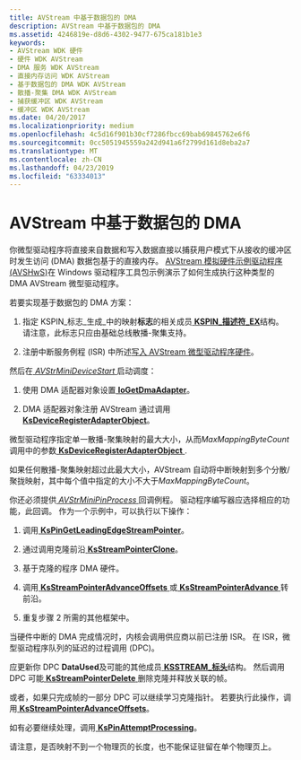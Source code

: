 ```yaml
---
title: AVStream 中基于数据包的 DMA
description: AVStream 中基于数据包的 DMA
ms.assetid: 4246819e-d8d6-4302-9477-675ca181b1e3
keywords:
- AVStream WDK 硬件
- 硬件 WDK AVStream
- DMA 服务 WDK AVStream
- 直接内存访问 WDK AVStream
- 基于数据包的 DMA WDK AVStream
- 散播-聚集 DMA WDK AVStream
- 捕获缓冲区 WDK AVStream
- 缓冲区 WDK AVStream
ms.date: 04/20/2017
ms.localizationpriority: medium
ms.openlocfilehash: 4c5d16f901b30cf7286fbcc69bab69845762e6f6
ms.sourcegitcommit: 0cc5051945559a242d941a6f2799d161d8eba2a7
ms.translationtype: MT
ms.contentlocale: zh-CN
ms.lasthandoff: 04/23/2019
ms.locfileid: "63334013"
---
```

# <a name="packet-based-dma-in-avstream"></a>AVStream 中基于数据包的 DMA





你微型驱动程序将直接来自数据和写入数据直接以捕获用户模式下从接收的缓冲区时发生访问 (DMA) 数据包基于的直接内存。 [AVStream 模拟硬件示例驱动程序 (AVSHwS)](https://go.microsoft.com/fwlink/p/?linkid=256083)在 Windows 驱动程序工具包示例演示了如何生成执行这种类型的 DMA AVStream 微型驱动程序。

若要实现基于数据包的 DMA 方案：

1.  指定 KSPIN\_标志\_生成\_中的映射**标志**的相关成员[ **KSPIN\_描述符\_EX**](https://msdn.microsoft.com/library/windows/hardware/ff563534)结构。 请注意，此标志只应由基础总线散播-聚集支持。

2.  注册中断服务例程 (ISR) 中所述[写入 AVStream 微型驱动程序硬件](writing-avstream-minidrivers-for-hardware.md)。

然后在[ *AVStrMiniDeviceStart* ](https://msdn.microsoft.com/library/windows/hardware/ff556297)启动调度：

1.  使用 DMA 适配器对象设置[ **IoGetDmaAdapter**](https://msdn.microsoft.com/library/windows/hardware/ff549220)。

2.  DMA 适配器对象注册 AVStream 通过调用[ **KsDeviceRegisterAdapterObject**](https://msdn.microsoft.com/library/windows/hardware/ff561687)。

微型驱动程序指定单一散播-聚集映射的最大大小，从而*MaxMappingByteCount*调用中的参数[ **KsDeviceRegisterAdapterObject** ](https://msdn.microsoft.com/library/windows/hardware/ff561687).

如果任何散播-聚集映射超过此最大大小，AVStream 自动将中断映射到多个分散/聚拢映射，其中每个值中指定的大小不大于*MaxMappingByteCount*。

你还必须提供[ *AVStrMiniPinProcess* ](https://msdn.microsoft.com/library/windows/hardware/ff556351)回调例程。 驱动程序编写器应选择相应的功能，此回调。 作为一个示例中，可以执行以下操作：

1.  调用[ **KsPinGetLeadingEdgeStreamPointer**](https://msdn.microsoft.com/library/windows/hardware/ff563513)。

2.  通过调用克隆前沿[ **KsStreamPointerClone**](https://msdn.microsoft.com/library/windows/hardware/ff567129)。

3.  基于克隆的程序 DMA 硬件。

4.  调用[ **KsStreamPointerAdvanceOffsets** ](https://msdn.microsoft.com/library/windows/hardware/ff567126)或[ **KsStreamPointerAdvance** ](https://msdn.microsoft.com/library/windows/hardware/ff567125)转前沿。

5.  重复步骤 2 所需的其他框架中。

当硬件中断的 DMA 完成情况时，内核会调用供应商以前已注册 ISR。 在 ISR，微型驱动程序队列的延迟的过程调用 (DPC)。

应更新你 DPC **DataUsed**及可能的其他成员[ **KSSTREAM\_标头**](https://msdn.microsoft.com/library/windows/hardware/ff567138)结构。 然后调用 DPC 可能[ **KsStreamPointerDelete** ](https://msdn.microsoft.com/library/windows/hardware/ff567130)删除克隆并释放关联的帧。

或者，如果只完成帧的一部分 DPC 可以继续学习克隆指针。 若要执行此操作，调用[ **KsStreamPointerAdvanceOffsets**](https://msdn.microsoft.com/library/windows/hardware/ff567126)。

如有必要继续处理，调用[ **KsPinAttemptProcessing**](https://msdn.microsoft.com/library/windows/hardware/ff563494)。

请注意，是否映射不到一个物理页的长度，也不能保证驻留在单个物理页上。

 

 




